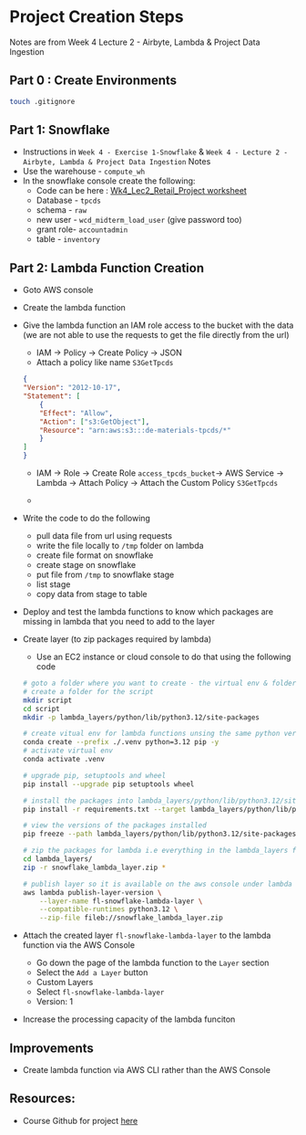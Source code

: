 # Project Creation Steps
Notes are from Week 4 Lecture 2 - Airbyte, Lambda & Project Data Ingestion

## Part 0 : Create Environments
```bash
touch .gitignore

```
## Part 1: Snowflake 
* Instructions in `Week 4 - Exercise 1-Snowflake` & `Week 4 - Lecture 2 - Airbyte, Lambda & Project Data Ingestion` Notes
* Use the warehouse - `compute_wh`
* In the snowflake console create the following:
    * Code can be here : [Wk4_Lec2_Retail_Project worksheet]()
    * Database - `tpcds`
    * schema - `raw`
    * new user - `wcd_midterm_load_user` (give password too)
    * grant role- `accountadmin`
    * table - `inventory`

## Part 2: Lambda Function Creation
* Goto AWS console
* Create the lambda function
* Give the lambda function an IAM role access to the bucket with the data (we are not able to use the requests to get the file directly from the url)
    * IAM -> Policy -> Create Policy -> JSON
    * Attach a policy like name `S3GetTpcds`
    ```json
    {
    "Version": "2012-10-17",
    "Statement": [
        {
        "Effect": "Allow",
        "Action": ["s3:GetObject"],
        "Resource": "arn:aws:s3:::de-materials-tpcds/*"
        }
    ]
    }
    ```
    * IAM -> Role -> Create Role `access_tpcds_bucket`-> AWS Service -> Lambda -> Attach Policy -> Attach the Custom Policy `S3GetTpcds`

    * 
* Write the code to do the following
    * pull data file from url using requests
    * write the file locally to `/tmp` folder on lambda
    * create file format on snowflake
    * create stage on snowflake
    * put file from `/tmp` to snowflake stage
    * list stage
    * copy data from stage to table
* Deploy and test the lambda functions to know which packages are missing in lambda that you need to add to the layer
* Create layer (to zip packages required by lambda)
    * Use an EC2 instance or cloud console to do that using the following code
    ```bash
    # goto a folder where you want to create - the virtual env & folder for storing the lambda layers lambda_layers
    # create a folder for the script
    mkdir script
    cd script
    mkdir -p lambda_layers/python/lib/python3.12/site-packages

    # create vitual env for lambda functions unsing the same python version as the lambda function
    conda create --prefix ./.venv python=3.12 pip -y
    # activate virtual env
    conda activate .venv

    # upgrade pip, setuptools and wheel
    pip install --upgrade pip setuptools wheel

    # install the packages into lambda_layers/python/lib/python3.12/site-packages using the virtual env python
    pip install -r requirements.txt --target lambda_layers/python/lib/python3.12/site-packages/. 

    # view the versions of the packages installed
    pip freeze --path lambda_layers/python/lib/python3.12/site-packages/

    # zip the packages for lambda i.e everything in the lambda_layers folder into a zip file named snowflake_lambda_layer.zip
    cd lambda_layers/
    zip -r snowflake_lambda_layer.zip *

    # publish layer so it is available on the aws console under lambda layers
    aws lambda publish-layer-version \
        --layer-name fl-snowflake-lambda-layer \
        --compatible-runtimes python3.12 \
        --zip-file fileb://snowflake_lambda_layer.zip
    ```
* Attach the created layer `fl-snowflake-lambda-layer` to the lambda function via the AWS Console 
    * Go down the page of the lambda function to the `Layer` section 
    * Select the `Add a Layer` button
    * Custom Layers
    * Select `fl-snowflake-lambda-layer`
    * Version: 1

* Increase the processing capacity of the lambda funciton

## Improvements
* Create lambda function via AWS CLI rather than the AWS Console


## Resources:
* Course Github for project [here](https://github.com/WCD-DE/AE_Project_Student/tree/main/project_lambda_function)


